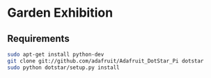# Garden Exhibition

## Requirements

```bash
sudo apt-get install python-dev
git clone git://github.com/adafruit/Adafruit_DotStar_Pi dotstar
sudo python dotstar/setup.py install
```
